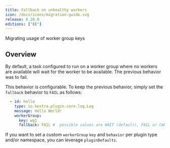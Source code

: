 ```yaml
---
title: Fallback on unhealthy workers
icon: /docs/icons/migration-guide.svg
release: 0.20.0
editions: ["EE"]
---
```


Migrating usage of worker group keys

## Overview

By default, a task configured to run on a worker group where no workers are available will wait for the worker to be available. The previous behavior was to fail.

This behavior is configurable. To keep the previous behavior, simply set the `fallback` behavior to `FAIL` as follows:
```yaml
  - id: hello
    type: io.kestra.plugin.core.log.Log
    message: Hello World!
    workerGroup:
      key: wg1
      fallback: FAIL #  possible values are WAIT (default), FAIL or CANCEL
```

If you want to set a custom `workerGroup` `key` and `behavior` per plugin type and/or namespace, you can leverage `pluginDefaults`.
